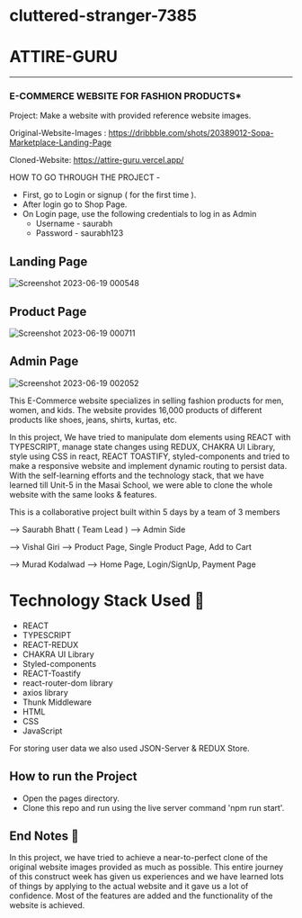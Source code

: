 # cluttered-stranger-7385


# ATTIRE-GURU

-----
### E-COMMERCE WEBSITE FOR FASHION PRODUCTS* 

Project: Make a website with provided reference website images.

Original-Website-Images : https://dribbble.com/shots/20389012-Sopa-Marketplace-Landing-Page

Cloned-Website: https://attire-guru.vercel.app/

HOW TO GO THROUGH THE PROJECT -
- First, go to Login or signup ( for the first time ).
- After login go to Shop Page.
- On Login page, use the following credentials to log in as Admin
   - Username -  saurabh
   - Password -  saurabh123

## Landing Page

![Screenshot 2023-06-19 000548](https://github.com/saurabh7412/cluttered-stranger-7385/assets/121215502/2d630738-872d-4d61-a5a4-7f37ee31c839)


## Product Page

![Screenshot 2023-06-19 000711](https://github.com/saurabh7412/cluttered-stranger-7385/assets/121215502/d7837337-0153-4e36-b1b2-4ae65cd5a8b9)

## Admin Page

![Screenshot 2023-06-19 002052](https://github.com/saurabh7412/cluttered-stranger-7385/assets/121215502/c3bb224c-a04e-45bf-9d40-bd303cb53347)


This E-Commerce website specializes in selling fashion products for men, women, and kids. The website provides 16,000 products of different products like shoes, jeans, shirts, kurtas, etc.

In this project, We have tried to manipulate dom elements using REACT with TYPESCRIPT, manage state changes using REDUX, CHAKRA UI Library, style using CSS in react, REACT TOASTIFY, styled-components and tried to make a responsive website and implement dynamic routing to persist data. With the self-learning efforts and the technology stack, that we have learned till Unit-5 in the Masai School, we were able to clone the whole website with the same looks & features.

This is a collaborative project built within 5 days by a team of 3 members 

-->  Saurabh Bhatt ( Team Lead ) --> Admin Side


-->  Vishal Giri --> Product Page, Single Product Page, Add to Cart


-->  Murad Kodalwad  --> Home Page, Login/SignUp, Payment Page



# Technology Stack Used 🌟
* REACT
* TYPESCRIPT
* REACT-REDUX
* CHAKRA UI Library
* Styled-components
* REACT-Toastify
* react-router-dom library
* axios library
* Thunk Middleware
* HTML
* CSS
* JavaScript

For storing user data we also used JSON-Server & REDUX Store.

## How to run the Project
* Open the pages directory.
* Clone this repo and run using the live server command 'npm run start'.

## End Notes 📑
In this project, we have tried to achieve a near-to-perfect clone of the original website images provided as much as possible. This entire journey of this construct week has given us experiences and we have learned lots of things by applying to the actual website and it gave us a lot of confidence. Most of the features are added and the functionality of the website is achieved.
